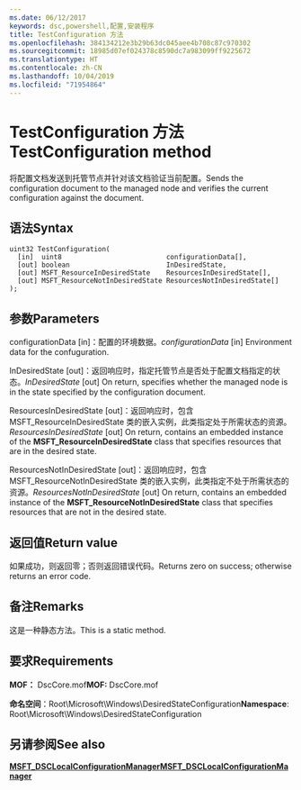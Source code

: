 ```yaml
---
ms.date: 06/12/2017
keywords: dsc,powershell,配置,安装程序
title: TestConfiguration 方法
ms.openlocfilehash: 384134212e3b29b63dc045aee4b708c87c970302
ms.sourcegitcommit: 18985d07ef024378c8590dc7a983099ff9225672
ms.translationtype: HT
ms.contentlocale: zh-CN
ms.lasthandoff: 10/04/2019
ms.locfileid: "71954864"
---
```

# <a name="testconfiguration-method"></a><span data-ttu-id="856e0-103">TestConfiguration 方法</span><span class="sxs-lookup"><span data-stu-id="856e0-103">TestConfiguration method</span></span>

<span data-ttu-id="856e0-104">将配置文档发送到托管节点并针对该文档验证当前配置。</span><span class="sxs-lookup"><span data-stu-id="856e0-104">Sends the configuration document to the managed node and verifies the current configuration against the document.</span></span>

## <a name="syntax"></a><span data-ttu-id="856e0-105">语法</span><span class="sxs-lookup"><span data-stu-id="856e0-105">Syntax</span></span>

```mof
uint32 TestConfiguration(
  [in]  uint8                          configurationData[],
  [out] boolean                        InDesiredState,
  [out] MSFT_ResourceInDesiredState    ResourcesInDesiredState[],
  [out] MSFT_ResourceNotInDesiredState ResourcesNotInDesiredState[]
);
```

## <a name="parameters"></a><span data-ttu-id="856e0-106">参数</span><span class="sxs-lookup"><span data-stu-id="856e0-106">Parameters</span></span>

<span data-ttu-id="856e0-107">configurationData  \[in\]：配置的环境数据。</span><span class="sxs-lookup"><span data-stu-id="856e0-107">*configurationData* \[in\] Environment data for the confuguration.</span></span>

<span data-ttu-id="856e0-108">InDesiredState  \[out\]：返回响应时，指定托管节点是否处于配置文档指定的状态。</span><span class="sxs-lookup"><span data-stu-id="856e0-108">*InDesiredState* \[out\] On return, specifies whether the managed node is in the state specified by the configuration document.</span></span>

<span data-ttu-id="856e0-109">ResourcesInDesiredState  \[out\]：返回响应时，包含 MSFT_ResourceInDesiredState  类的嵌入实例，此类指定处于所需状态的资源。</span><span class="sxs-lookup"><span data-stu-id="856e0-109">*ResourcesInDesiredState* \[out\] On return, contains an embedded instance of the **MSFT_ResourceInDesiredState** class that specifies resources that are in the desired state.</span></span>

<span data-ttu-id="856e0-110">ResourcesNotInDesiredState  \[out\]：返回响应时，包含 MSFT_ResourceNotInDesiredState  类的嵌入实例，此类指定不处于所需状态的资源。</span><span class="sxs-lookup"><span data-stu-id="856e0-110">*ResourcesNotInDesiredState* \[out\] On return, contains an embedded instance of the **MSFT_ResourceNotInDesiredState** class that specifies resources that are not in the desired state.</span></span>

## <a name="return-value"></a><span data-ttu-id="856e0-111">返回值</span><span class="sxs-lookup"><span data-stu-id="856e0-111">Return value</span></span>

<span data-ttu-id="856e0-112">如果成功，则返回零；否则返回错误代码。</span><span class="sxs-lookup"><span data-stu-id="856e0-112">Returns zero on success; otherwise returns an error code.</span></span>

## <a name="remarks"></a><span data-ttu-id="856e0-113">备注</span><span class="sxs-lookup"><span data-stu-id="856e0-113">Remarks</span></span>

<span data-ttu-id="856e0-114">这是一种静态方法。</span><span class="sxs-lookup"><span data-stu-id="856e0-114">This is a static method.</span></span>

## <a name="requirements"></a><span data-ttu-id="856e0-115">要求</span><span class="sxs-lookup"><span data-stu-id="856e0-115">Requirements</span></span>

<span data-ttu-id="856e0-116">**MOF：** DscCore.mof</span><span class="sxs-lookup"><span data-stu-id="856e0-116">**MOF:** DscCore.mof</span></span>

<span data-ttu-id="856e0-117">**命名空间**：Root\Microsoft\Windows\DesiredStateConfiguration</span><span class="sxs-lookup"><span data-stu-id="856e0-117">**Namespace**: Root\Microsoft\Windows\DesiredStateConfiguration</span></span>

## <a name="see-also"></a><span data-ttu-id="856e0-118">另请参阅</span><span class="sxs-lookup"><span data-stu-id="856e0-118">See also</span></span>

[<span data-ttu-id="856e0-119">**MSFT_DSCLocalConfigurationManager**</span><span class="sxs-lookup"><span data-stu-id="856e0-119">**MSFT_DSCLocalConfigurationManager**</span></span>](msft-dsclocalconfigurationmanager.md)
